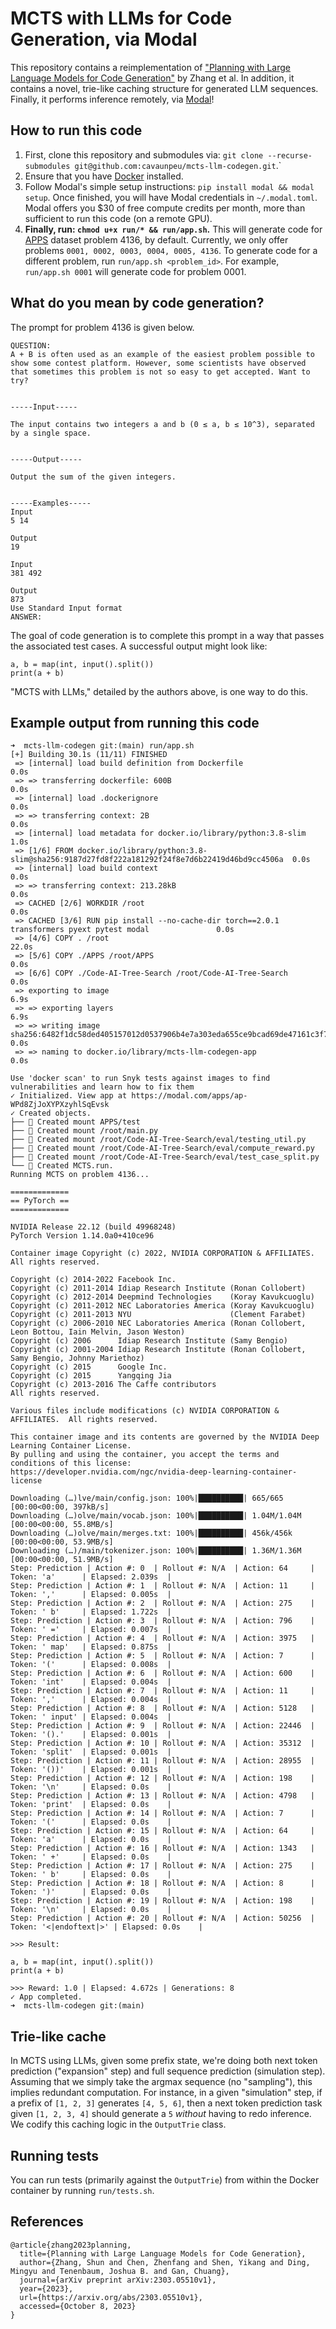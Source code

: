 # MCTS with LLMs for Code Generation, via Modal

This repository contains a reimplementation of ["Planning with Large Language Models for Code Generation"](https://arxiv.org/abs/2303.05510) by Zhang et al. In addition, it contains a novel, trie-like caching structure for generated LLM sequences. Finally, it performs inference remotely, via [Modal](https://modal.com/)!

## How to run this code

1. First, clone this repository and submodules via: `git clone --recurse-submodules git@github.com:cavaunpeu/mcts-llm-codegen.git`.`
2. Ensure that you have [Docker](https://docs.docker.com/desktop/install/mac-install/) installed.
2. Follow Modal's simple setup instructions: `pip install modal && modal setup`. Once finished, you will have Modal credentials in `~/.modal.toml`. Modal offers you $30 of free compute credits per month, more than sufficient to run this code (on a remote GPU).
3. **Finally, run: `chmod u+x run/* && run/app.sh`.** This will generate code for [APPS](https://huggingface.co/datasets/codeparrot/apps) dataset problem 4136, by default. Currently, we only offer problems `0001, 0002, 0003, 0004, 0005, 4136`. To generate code for a different problem, run `run/app.sh <problem_id>`. For example, `run/app.sh 0001` will generate code for problem 0001.

## What do you mean by code generation?

The prompt for problem 4136 is given below.

```
QUESTION:
A + B is often used as an example of the easiest problem possible to show some contest platform. However, some scientists have observed
that sometimes this problem is not so easy to get accepted. Want to try?


-----Input-----

The input contains two integers a and b (0 ≤ a, b ≤ 10^3), separated by a single space.


-----Output-----

Output the sum of the given integers.


-----Examples-----
Input
5 14

Output
19

Input
381 492

Output
873
Use Standard Input format
ANSWER:
```

The goal of code generation is to complete this prompt in a way that passes the associated test cases. A successful output might look like:

```
a, b = map(int, input().split())
print(a + b)
```

"MCTS with LLMs," detailed by the authors above, is one way to do this.

## Example output from running this code

```
➜  mcts-llm-codegen git:(main) run/app.sh
[+] Building 30.1s (11/11) FINISHED
 => [internal] load build definition from Dockerfile                                                       0.0s
 => => transferring dockerfile: 600B                                                                       0.0s
 => [internal] load .dockerignore                                                                          0.0s
 => => transferring context: 2B                                                                            0.0s
 => [internal] load metadata for docker.io/library/python:3.8-slim                                         1.0s
 => [1/6] FROM docker.io/library/python:3.8-slim@sha256:9187d27fd8f222a181292f24f8e7d6b22419d46bd9cc4506a  0.0s
 => [internal] load build context                                                                          0.0s
 => => transferring context: 213.28kB                                                                      0.0s
 => CACHED [2/6] WORKDIR /root                                                                             0.0s
 => CACHED [3/6] RUN pip install --no-cache-dir torch==2.0.1 transformers pyext pytest modal               0.0s
 => [4/6] COPY . /root                                                                                    22.0s
 => [5/6] COPY ./APPS /root/APPS                                                                           0.0s
 => [6/6] COPY ./Code-AI-Tree-Search /root/Code-AI-Tree-Search                                             0.0s
 => exporting to image                                                                                     6.9s
 => => exporting layers                                                                                    6.9s
 => => writing image sha256:6482f1dc58ded405157012d0537906b4e7a303eda655ce9bcad69de47161c3f7               0.0s
 => => naming to docker.io/library/mcts-llm-codegen-app                                                    0.0s

Use 'docker scan' to run Snyk tests against images to find vulnerabilities and learn how to fix them
✓ Initialized. View app at https://modal.com/apps/ap-WPd8ZjJoXYPXzyhlSqEvsk
✓ Created objects.
├── 🔨 Created mount APPS/test
├── 🔨 Created mount /root/main.py
├── 🔨 Created mount /root/Code-AI-Tree-Search/eval/testing_util.py
├── 🔨 Created mount /root/Code-AI-Tree-Search/eval/compute_reward.py
├── 🔨 Created mount /root/Code-AI-Tree-Search/eval/test_case_split.py
└── 🔨 Created MCTS.run.
Running MCTS on problem 4136...

=============
== PyTorch ==
=============

NVIDIA Release 22.12 (build 49968248)
PyTorch Version 1.14.0a0+410ce96

Container image Copyright (c) 2022, NVIDIA CORPORATION & AFFILIATES. All rights reserved.

Copyright (c) 2014-2022 Facebook Inc.
Copyright (c) 2011-2014 Idiap Research Institute (Ronan Collobert)
Copyright (c) 2012-2014 Deepmind Technologies    (Koray Kavukcuoglu)
Copyright (c) 2011-2012 NEC Laboratories America (Koray Kavukcuoglu)
Copyright (c) 2011-2013 NYU                      (Clement Farabet)
Copyright (c) 2006-2010 NEC Laboratories America (Ronan Collobert, Leon Bottou, Iain Melvin, Jason Weston)
Copyright (c) 2006      Idiap Research Institute (Samy Bengio)
Copyright (c) 2001-2004 Idiap Research Institute (Ronan Collobert, Samy Bengio, Johnny Mariethoz)
Copyright (c) 2015      Google Inc.
Copyright (c) 2015      Yangqing Jia
Copyright (c) 2013-2016 The Caffe contributors
All rights reserved.

Various files include modifications (c) NVIDIA CORPORATION & AFFILIATES.  All rights reserved.

This container image and its contents are governed by the NVIDIA Deep Learning Container License.
By pulling and using the container, you accept the terms and conditions of this license:
https://developer.nvidia.com/ngc/nvidia-deep-learning-container-license

Downloading (…)lve/main/config.json: 100%|██████████| 665/665 [00:00<00:00, 397kB/s]
Downloading (…)olve/main/vocab.json: 100%|██████████| 1.04M/1.04M [00:00<00:00, 55.8MB/s]
Downloading (…)olve/main/merges.txt: 100%|██████████| 456k/456k [00:00<00:00, 53.9MB/s]
Downloading (…)/main/tokenizer.json: 100%|██████████| 1.36M/1.36M [00:00<00:00, 51.9MB/s]
Step: Prediction | Action #: 0  | Rollout #: N/A  | Action: 64     | Token: 'a'      | Elapsed: 2.039s  |
Step: Prediction | Action #: 1  | Rollout #: N/A  | Action: 11     | Token: ','      | Elapsed: 0.005s  |
Step: Prediction | Action #: 2  | Rollout #: N/A  | Action: 275    | Token: ' b'     | Elapsed: 1.722s  |
Step: Prediction | Action #: 3  | Rollout #: N/A  | Action: 796    | Token: ' ='     | Elapsed: 0.007s  |
Step: Prediction | Action #: 4  | Rollout #: N/A  | Action: 3975   | Token: ' map'   | Elapsed: 0.875s  |
Step: Prediction | Action #: 5  | Rollout #: N/A  | Action: 7      | Token: '('      | Elapsed: 0.008s  |
Step: Prediction | Action #: 6  | Rollout #: N/A  | Action: 600    | Token: 'int'    | Elapsed: 0.004s  |
Step: Prediction | Action #: 7  | Rollout #: N/A  | Action: 11     | Token: ','      | Elapsed: 0.004s  |
Step: Prediction | Action #: 8  | Rollout #: N/A  | Action: 5128   | Token: ' input' | Elapsed: 0.004s  |
Step: Prediction | Action #: 9  | Rollout #: N/A  | Action: 22446  | Token: '().'    | Elapsed: 0.001s  |
Step: Prediction | Action #: 10 | Rollout #: N/A  | Action: 35312  | Token: 'split'  | Elapsed: 0.001s  |
Step: Prediction | Action #: 11 | Rollout #: N/A  | Action: 28955  | Token: '())'    | Elapsed: 0.001s  |
Step: Prediction | Action #: 12 | Rollout #: N/A  | Action: 198    | Token: '\n'     | Elapsed: 0.0s    |
Step: Prediction | Action #: 13 | Rollout #: N/A  | Action: 4798   | Token: 'print'  | Elapsed: 0.0s    |
Step: Prediction | Action #: 14 | Rollout #: N/A  | Action: 7      | Token: '('      | Elapsed: 0.0s    |
Step: Prediction | Action #: 15 | Rollout #: N/A  | Action: 64     | Token: 'a'      | Elapsed: 0.0s    |
Step: Prediction | Action #: 16 | Rollout #: N/A  | Action: 1343   | Token: ' +'     | Elapsed: 0.0s    |
Step: Prediction | Action #: 17 | Rollout #: N/A  | Action: 275    | Token: ' b'     | Elapsed: 0.0s    |
Step: Prediction | Action #: 18 | Rollout #: N/A  | Action: 8      | Token: ')'      | Elapsed: 0.0s    |
Step: Prediction | Action #: 19 | Rollout #: N/A  | Action: 198    | Token: '\n'     | Elapsed: 0.0s    |
Step: Prediction | Action #: 20 | Rollout #: N/A  | Action: 50256  | Token: '<|endoftext|>' | Elapsed: 0.0s    |

>>> Result:

a, b = map(int, input().split())
print(a + b)

>>> Reward: 1.0 | Elapsed: 4.672s | Generations: 8
✓ App completed.
➜  mcts-llm-codegen git:(main)
```

## Trie-like cache

In MCTS using LLMs, given some prefix state, we're doing both next token prediction ("expansion" step) and full sequence prediction (simulation step). Assuming that we simply take the argmax sequence (no "sampling"), this implies redundant computation. For instance, in a given "simulation" step, if a prefix of `[1, 2, 3]` generates `[4, 5, 6]`, then a next token prediction task given `[1, 2, 3, 4]` should generate a `5` *without* having to redo inference. We codify this caching logic in the `OutputTrie` class.

## Running tests

You can run tests (primarily against the `OutputTrie`) from within the Docker container by running `run/tests.sh`.

## References

```
@article{zhang2023planning,
  title={Planning with Large Language Models for Code Generation},
  author={Zhang, Shun and Chen, Zhenfang and Shen, Yikang and Ding, Mingyu and Tenenbaum, Joshua B. and Gan, Chuang},
  journal={arXiv preprint arXiv:2303.05510v1},
  year={2023},
  url={https://arxiv.org/abs/2303.05510v1},
  accessed={October 8, 2023}
}
```